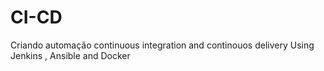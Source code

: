 # CI-CD
Criando automação 
continuous integration and continouos delivery
Using Jenkins , Ansible and Docker
